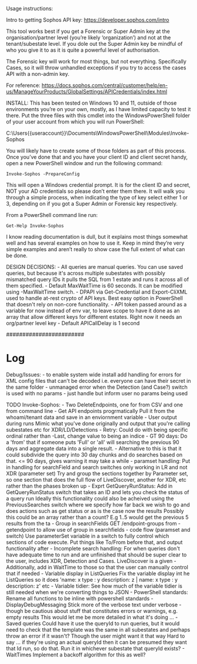 Usage instructions:

Intro to getting Sophos API key:
https://developer.sophos.com/intro

This tool works best if you get a Forensic or Super Admin key at the organisation/partner level (you’re likely ‘organization’) and not at the tenant/subestate level. 
If you dole out the Super Admin key be mindful of who you give it to as it is quite a powerful level of authorisation.

The Forensic key will work for most things, but not everything. Specifically Cases, so it will throw unhandled exceptions if you try to access the cases API with a non-admin key.

For reference:
https://docs.sophos.com/central/customer/help/en-us/ManageYourProducts/GlobalSettings/APICredentials/index.html 

INSTALL:
This has been tested on Windows 10 and 11, outside of those environments you’re on your own, mostly, as I have limited capacity to test it there. 
Put the three files with this cmdlet into the WindowsPowerShell folder of your user account from which you will run PowerShell: 

  C:\Users\{{useraccount}}\Documents\WindowsPowerShell\Modules\Invoke-Sophos

You will likely have to create some of those folders as part of this process. 
Once you’ve done that and you have your client ID and client secret handy, open a new PowerShell window and run the following command:

	Invoke-Sophos -PrepareConfig

This will open a Windows credential prompt. It is for the client ID and secret, NOT your AD credentials so please don’t enter them there. It will walk you through a simple process, when indicating the type of key select either 1 or 3, depending on if you got a Super Admin or Forensic key respectively. 

From a PowerShell command line run:

	Get-Help Invoke-Sophos

I know reading documentation is dull, but it explains most things somewhat well and has several examples on how to use it. Keep in mind they’re very simple examples and aren’t really to show case the full extent of what can be done. 

DESIGN DECISIONS:
    - All queries are manual queries. You can use saved queries, but because it's across multiple subestates with possibly mismatched query IDs it pulls the SQL from 1 estate and runs it across all of them specified. 
    - Default MaxWaitTime is 60 seconds. It can be modified using -MaxWaitTime switch. 
    - DPAPI via Get-Credential and Export-CliXML used to handle at-rest crypto of API keys. Best easy option in PowerShell that doesn't rely on non-core functionality. 
    - API token passed around as a variable for now instead of env var, to leave scope to have it done as an array that allow different keys for different estates. Right now it needs an org/partner level key
    - Default APICallDelay is 1 second

########################
# Log 

Debug/Issues:
    - to enable system wide install add handling for errors for XML config files that can't be decoded i.e. everyone can have their secret in the same folder
    - unmanaged error when the Detection (and Case?) switch is used with no params - just handle but inform user no params being used
    
TODO
Invoke-Sophos: 
    - Two DeleteEndpoints, one for from CSV and one from command line 
    - Get API endpoints progrmatically
        Pull it from the whoami/tenant data and save in an enviornment variable
    - User output during runs
        Mimic what you've done originally and output that you're calling subestates etc for XDR/LD/Detections
    - Retry:
        Could do with being specific ordinal rather than -Last, change value to being an indice
    - GT 90 days:
        Do a 'from' that if someone puts 'Full' or 'all' will searching the previous 90 days and aggregate data into a single result. 
        - Alternative to this is that it could subdivide the query into 30 day chunks and do searches based on that. <= 90 days, gives warning it may take a while
    - paramset handling:
        Put in handling for searchField and search switches only working in LR and not XDR (parameter set)
        Try and group the sections together by Parameter set, so one section that does the full flow of LiveDiscover, another for XDR, etc rather than the phases broken up
    - Exprt GetQueryRunStatus:
        Add in GetQueryRunStatus switch that takes an ID and lets you check the status of a query run
        Ideally this functionality could also be acheived using the PreviousSearches switch where we specify how far back we wish to go and does actions such as get status or as is the case now the results
        Possibly this could be an array rather than a count? E.g 1..5 would get the previous 5 results from the ta
    - Group in searchFields
        GET /endpoint-groups from -getendpoint to allow use of group in searchfields 
    - code flow (paramset and switch)
        Use parameterSet variable in a switch to fully control which sections of code execute. Put things like To/From before that, and output functionality after
    - Incomplete search handling:
        For when queries don't have adequate time to run and are unfinished that should be super clear to the user, includes XDR, Detection and Cases. LiveDiscover is a given
        - Additionally, add in WaitTime to those so that the user can manually control that if needed
    - Variable display in ListQueries
        Fix the variable display int he ListQueries so it does 'name: x type : y description: z | name: x type : y description: z' etc
    - Variable tidier:
        See how much of the variable tidier is still needed when we're converting things to JSON
    - PowerShell standards:
        Rename all functions to be inline with powershell standards
    - DisplayDebugMessaging
        Stick more of the verbose text under verbose - though be cautious about stuff that constitutes errors or warnings, e.g. empty results 
        This would let me be more detailed in what it's doing ...
    - Saved queries 
        Could have it use the queryId to run queries, but it would need to check that the template was the same in all subestates and perhaps throw an error if it wasn't? Though the user might want it that way
        Hard to say ... if they're using an actual queryId then it can be presumed they want that Id run, so do that. Run it in whichever subestate that queryId exists?
    - WaitTimes
        Implement a backoff algorithm for this as well?





